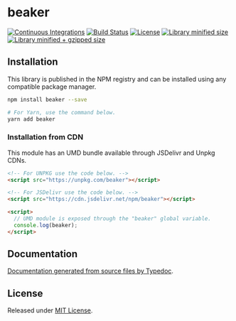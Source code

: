 # beaker

[![Continuous Integrations](https://github.com/@iboss-ptk/https://github.com/osmosis-labs/beaker/actions/workflows/continuous-integrations.yaml/badge.svg?branch=main)](https://github.com/@iboss-ptk/https://github.com/osmosis-labs/beaker/actions/workflows/continuous-integrations.yaml)
[![Build Status](https://travis-ci.org/@iboss-ptk/https://github.com/osmosis-labs/beaker.svg?branch=master)](https://travis-ci.org/@iboss-ptk/https://github.com/osmosis-labs/beaker)
[![License](https://badgen.net/github/license/@iboss-ptk/https://github.com/osmosis-labs/beaker)](./LICENSE)
[![Library minified size](https://badgen.net/bundlephobia/min/beaker)](https://bundlephobia.com/result?p=beaker)
[![Library minified + gzipped size](https://badgen.net/bundlephobia/minzip/beaker)](https://bundlephobia.com/result?p=beaker)

## Installation

This library is published in the NPM registry and can be installed using any compatible package manager.

```sh
npm install beaker --save

# For Yarn, use the command below.
yarn add beaker
```

### Installation from CDN

This module has an UMD bundle available through JSDelivr and Unpkg CDNs.

```html
<!-- For UNPKG use the code below. -->
<script src="https://unpkg.com/beaker"></script>

<!-- For JSDelivr use the code below. -->
<script src="https://cdn.jsdelivr.net/npm/beaker"></script>

<script>
  // UMD module is exposed through the "beaker" global variable.
  console.log(beaker);
</script>
```

## Documentation

[Documentation generated from source files by Typedoc](./docs/README.md).

## License

Released under [MIT License](./LICENSE).
